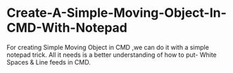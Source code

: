 # Create-A-Simple-Moving-Object-In-CMD-With-Notepad
For creating Simple Moving Object in CMD ,we can do it with a simple notepad trick. All it needs is a better understanding of how to put- White Spaces &amp; Line feeds in CMD.

